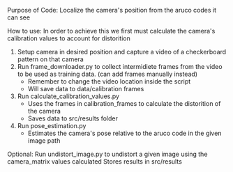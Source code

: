 Purpose of Code:
    Localize the camera's position from the aruco codes it can see

How to use:
In order to achieve this we first must calculate the camera's calibration values to account for distorition

1. Setup camera in desired position and capture a video of a checkerboard pattern on that camera
2. Run frame_downloader.py to collect intermidiete frames from the video to be used as training data. (can add frames manually instead)
    - Remember to change the video location inside the script
    - Will save data to data/calibration frames
3. Run calculate_calibration_values.py
    - Uses the frames in calibration_frames to calculate the distorition of the camera
    - Saves data to src/results folder
4. Run pose_estimation.py 
    - Estimates the camera's pose relative to the aruco code in the given image path

Optional:
    Run undistort_image.py to undistort a given image using the camera_matrix values calculated
    Stores results in src/results